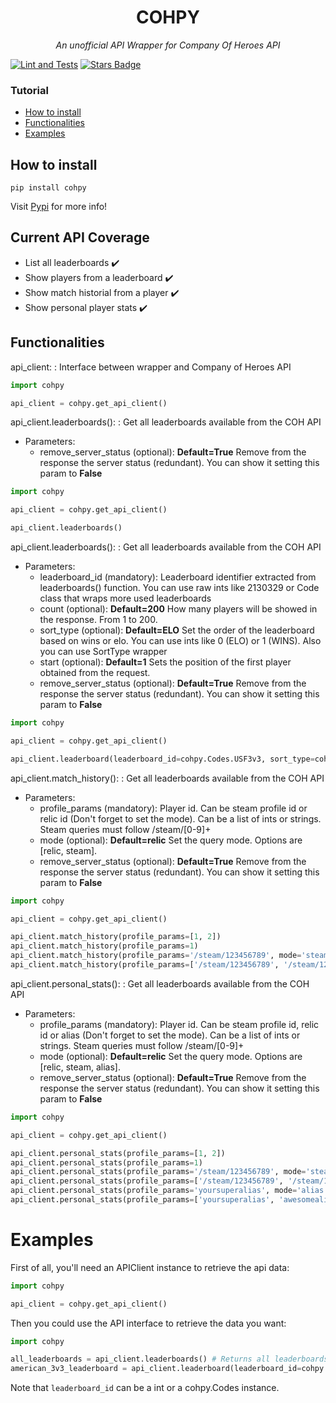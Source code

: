 <h1 style="text-align: center">COHPY</h1>
<div style="text-align: center">
<i>An unofficial API Wrapper for Company Of Heroes API</i>

</div>

[![Lint and Tests](https://github.com/AndresGL01/cohpy/actions/workflows/ci.yml/badge.svg)](https://github.com/AndresGL01/cohpy/actions/workflows/ci.yml)
<a href="https://github.com/AndresGL01/cohpy/stargazers"><img src="https://img.shields.io/github/stars/AndresGL01/cohpy" alt="Stars Badge"/></a>


### Tutorial
- [How to install](#How-to-install)
- [Functionalities](#Functionalities)
- [Examples](#Examples)

## How to install
````shell
pip install cohpy
````
Visit [Pypi](https://pypi.org/project/cohpy/) for more info!

## Current API Coverage
- List all leaderboards ✔️
- Show players from a leaderboard ️✔️
- Show match historial from a player ✔️
- Show personal player stats ✔️

## Functionalities

api_client:
: Interface between wrapper and Company of Heroes API 

````python
import cohpy

api_client = cohpy.get_api_client()
````

api_client.leaderboards():
: Get all leaderboards available from the COH API

- Parameters:
  - remove_server_status (optional): **Default=True** Remove from the response the server status (redundant).
You can show it setting this param to **False**

````python
import cohpy

api_client = cohpy.get_api_client()

api_client.leaderboards()
````

api_client.leaderboards():
: Get all leaderboards available from the COH API

- Parameters:
  - leaderboard_id (mandatory): Leaderboard identifier extracted from leaderboards() function. You can use raw ints like 2130329 or
Code class that wraps more used leaderboards
  - count (optional): **Default=200** How many players will be showed in the response. From 1 to 200.
  - sort_type (optional): **Default=ELO** Set the order of the leaderboard based on wins or elo. You can use ints like 0 (ELO) or 1 (WINS). Also you can use SortType wrapper
  - start (optional): **Default=1** Sets the position of the first player obtained from the request.
  - remove_server_status (optional): **Default=True** Remove from the response the server status (redundant).
You can show it setting this param to **False**
````python
import cohpy

api_client = cohpy.get_api_client()

api_client.leaderboard(leaderboard_id=cohpy.Codes.USF3v3, sort_type=cohpy.SortType.ELO)
````

api_client.match_history():
: Get all leaderboards available from the COH API

- Parameters:
  - profile_params (mandatory): Player id. Can be steam profile id or relic id (Don't forget to set the mode). Can be a list of ints or strings. Steam queries must follow /steam/[0-9]+
  - mode (optional): **Default=relic** Set the query mode. Options are [relic, steam].
  - remove_server_status (optional): **Default=True** Remove from the response the server status (redundant).
You can show it setting this param to **False**
````python
import cohpy

api_client = cohpy.get_api_client()

api_client.match_history(profile_params=[1, 2])
api_client.match_history(profile_params=1)
api_client.match_history(profile_params='/steam/123456789', mode='steam')
api_client.match_history(profile_params=['/steam/123456789', '/steam/123456789'], mode='steam')

````

api_client.personal_stats():
: Get all leaderboards available from the COH API

- Parameters:
  - profile_params (mandatory): Player id. Can be steam profile id, relic id or alias (Don't forget to set the mode). Can be a list of ints or strings. Steam queries must follow /steam/[0-9]+
  - mode (optional): **Default=relic** Set the query mode. Options are [relic, steam, alias].
  - remove_server_status (optional): **Default=True** Remove from the response the server status (redundant).
You can show it setting this param to **False**
````python
import cohpy

api_client = cohpy.get_api_client()

api_client.personal_stats(profile_params=[1, 2])
api_client.personal_stats(profile_params=1)
api_client.personal_stats(profile_params='/steam/123456789', mode='steam')
api_client.personal_stats(profile_params=['/steam/123456789', '/steam/123456789'], mode='steam')
api_client.personal_stats(profile_params='yoursuperalias', mode='alias')
api_client.personal_stats(profile_params=['yoursuperalias', 'awesomealias'], mode='alias')

````

# Examples
First of all, you'll need an APIClient instance to retrieve the api data: 
````python
import cohpy

api_client = cohpy.get_api_client()
````
Then you could use the API interface to retrieve the data you want:

````python
import cohpy

all_leaderboards = api_client.leaderboards() # Returns all leaderboards info
american_3v3_leaderboard = api_client.leaderboard(leaderboard_id=cohpy.Codes.USF3v3) # Returns info from specific leaderboard
````
Note that ````leaderboard_id```` can be a int or a cohpy.Codes instance.
